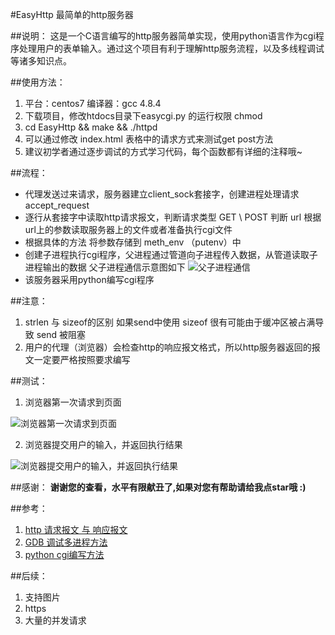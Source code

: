 #EasyHttp 最简单的http服务器


##说明：
这是一个C语言编写的http服务器简单实现，使用python语言作为cgi程序处理用户的表单输入。通过这个项目有利于理解http服务流程，以及多线程调试等诸多知识点。


##使用方法：
1. 平台：centos7 编译器：gcc 4.8.4
2. 下载项目，修改htdocs目录下easycgi.py 的运行权限 chmod
3. cd EasyHttp && make && ./httpd
4.  可以通过修改 index.html 表格中的请求方式来测试get post方法
5.  建议初学者通过逐步调试的方式学习代码，每个函数都有详细的注释哦~

##流程：
- 代理发送过来请求，服务器建立client_sock套接字，创建进程处理请求 accept_request
- 逐行从套接字中读取http请求报文，判断请求类型 GET \ POST 判断 url 根据url上的参数读取服务器上的文件或者准备执行cgi文件
- 根据具体的方法 将参数存储到 meth_env （putenv）中
- 创建子进程执行cgi程序，父进程通过管道向子进程传入数据，从管道读取子进程输出的数据 父子进程通信示意图如下
![父子进程通信](https://github.com/hunterzhao/EasyHttp/blob/master/pic/3.png?raw=true)
- 该服务器采用python编写cgi程序


##注意：
1. strlen 与 sizeof的区别 如果send中使用 sizeof 很有可能由于缓冲区被占满导致 send 被阻塞
2. 用户的代理（浏览器）会检查http的响应报文格式，所以http服务器返回的报文一定要严格按照要求编写



##测试：
1.  浏览器第一次请求到页面

![浏览器第一次请求到页面](https://github.com/hunterzhao/EasyHttp/blob/master/pic/1.png?raw=true)

2.  浏览器提交用户的输入，并返回执行结果

![浏览器提交用户的输入，并返回执行结果](https://github.com/hunterzhao/EasyHttp/blob/master/pic/2.png?raw=true)

##感谢：
**谢谢您的查看，水平有限献丑了,如果对您有帮助请给我点star哦 :)**

##参考：
1. [http 请求报文 与 响应报文][1]
2. [GDB 调试多进程方法][2]
3. [python cgi编写方法][3]

##后续：
1. 支持图片
2. https
3. 大量的并发请求

[1]: http://network.chinabyte.com/401/13238901.shtml
[2]: http://blog.csdn.net/pbymw8iwm/article/details/7876797
[3]: http://www.runoob.com/python/python-cgi.html